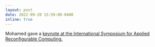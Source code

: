 ```yaml
---
layout: post
date: 2022-09-20 15:59:00-0400
inline: true
---
```


Mohamed gave a [keynote at the International Symposium for Applied Reconfigurable Computing.](https://nicsefc.ee.tsinghua.edu.cn/detail.html?id=1030)

